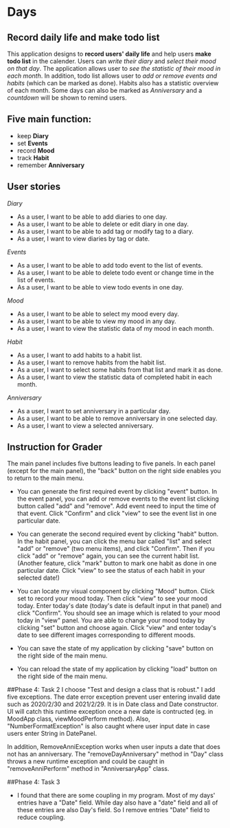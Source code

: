 # Days

## Record daily life and make todo list


This application designs to **record users' daily life** and help users **make todo list** in the calender.
Users can *write their diary* and *select their mood on that day*. The application allows user to *see the 
statistic of their mood in each month*. In addition, todo list allows user to *add or remove events 
and habits* (which can be marked as done). Habits also has a statistic overview of each month. Some days 
can also be marked as *Anniversary* and a *countdown* will be shown to remind users.

## Five main function:
- keep **Diary**
- set **Events**
- record **Mood**
- track **Habit**
- remember **Anniversary**

## User stories
*Diary*
- As a user, I want to be able to add diaries to one day.
- As a user, I want to be able to delete or edit diary in one day.
- As a user, I want to be able to add tag or modify tag to a diary.
- As a user, I want to view diaries by tag or date.

*Events*
- As a user, I want to be able to add todo event to the list of events.
- As a user, I want to be able to delete todo event or change time in the list of events.
- As a user, I want to be able to view todo events in one day.

*Mood*
- As a user, I want to be able to select my mood every day.
- As a user, I want to be able to view my mood in any day.
- As a user, I want to view the statistic data of my mood in each month.

*Habit*
- As a user, I want to add habits to a habit list.
- As a user, I want to remove habits from the habit list.
- As a user, I want to select some habits from that list and mark it as done.
- As a user, I want to view the statistic data of completed habit in each month.

*Anniversary*
- As a user, I want to set anniversary in a particular day.
- As a user, I want to be able to remove anniversary in one selected day.
- As a user, I want to view a selected anniversary.

## Instruction for Grader
The main panel includes five buttons leading to five panels. In each panel (except for the main panel), 
the "back" button on the right side enables you to return to the main menu. 

- You can generate the first required event by clicking "event" button. In the event
panel, you can add or remove events to the event list clicking button called "add" and
"remove". Add event need to input the time of that event. Click "Confirm" and click "view" 
to see the event list in one particular date.

- You can generate the second required event by clicking "habit" button. In the habit
panel, you can click the menu bar called "list" and select "add" or "remove" (two menu items),
and click "Confirm". Then if you click "add" or "remove" again, you can see the current habit
list. (Another feature, click "mark" button to mark one habit as done in one particular date. Click
"view" to see the status of each habit in your selected date!)

- You can locate my visual component by clicking "Mood" button. Click set to record your mood today.
Then click "view" to see your mood today. Enter today's date (today's date is default input in that panel)
and click "Confirm". You should see an image which is related to your mood today in "view"
panel. You are able to change your mood today by clicking "set" button and choose again.
Click "view" and enter today's date to see different images corresponding to different moods.

- You can save the state of my application by clicking "save" button on the right side of the main menu.

- You can reload the state of my application by clicking "load" button on the right side of the main menu.

##Phase 4: Task 2
I choose "Test and design a class that is robust." I add five exceptions. The date error exception prevent user entering 
invalid date such as 2020/2/30 and 2021/2/29. It is in Date class and Date constructor. UI will catch this runtime
exception once a new date is contructed (eg. in MoodApp class, viewMoodPerform method). Also, "NumberFormatException"
 is also caught where user input date in case users enter String in DatePanel. 

In addition, RemoveAnniException works when user inputs a date that does not has an anniversary. The "removeDayAnniversary"
method in "Day" class throws a new runtime exception and could be caught in "removeAnniPerform" method in 
"AnniversaryApp" class.




##Phase 4: Task 3

- I found that there are some coupling in my program. Most of my days' entries have a "Date" field. While day
also have a "date" field and all of these entries are also Day's field. So I remove entries "Date" field
to reduce coupling.  
